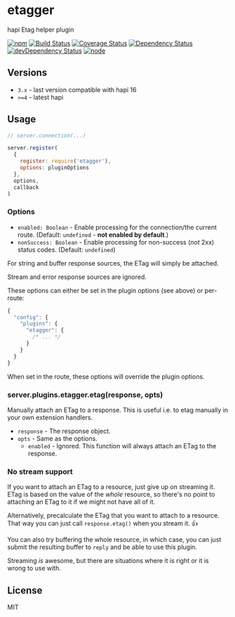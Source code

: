 # etagger

hapi Etag helper plugin

[![npm](https://img.shields.io/npm/v/etagger.svg?style=flat-square)](https://www.npmjs.com/package/etagger)
[![Build Status](https://img.shields.io/travis/seangenabe/etagger/master.svg?style=flat-square)](https://travis-ci.org/seangenabe/etagger)
[![Coverage Status](https://img.shields.io/coveralls/seangenabe/etagger/master.svg?style=flat-square)](https://coveralls.io/github/seangenabe/etagger?branch=master)
[![Dependency Status](https://img.shields.io/david/seangenabe/etagger.svg?style=flat-square)](https://david-dm.org/seangenabe/etagger)
[![devDependency Status](https://img.shields.io/david/dev/seangenabe/etagger.svg?style=flat-square)](https://david-dm.org/seangenabe/etagger#info=devDependencies)
[![node](https://img.shields.io/node/v/etagger.svg?style=flat-square)](https://nodejs.org/en/download/)

## Versions

* `3.x` - last version compatible with hapi 16
* `>=4` - latest hapi

## Usage

```javascript
// server.connection(...)

server.register(
  {
    register: require('etagger'),
    options: pluginOptions
  },
  options,
  callback
)
```

### Options

* `enabled: Boolean` - Enable processing for the connection/the current route. (Default: `undefined`  - **not enabled by default**.)
* `nonSuccess: Boolean` - Enable processing for non-success (_not_ 2xx) status codes. (Default: `undefined`)

For string and buffer response sources, the ETag will simply be attached.

Stream and error response sources are ignored.

These options can either be set in the plugin options (see above) or per-route:

```javascript
{
  "config": {
    "plugins": {
      "etagger": {
        /* ... */
      }
    }
  }
}
```

When set in the route, these options will override the plugin options.

### server.plugins.etagger.etag(response, opts)

Manually attach an ETag to a response. This is useful i.e. to etag manually in your own extension handlers.

* `response` - The response object.
* `opts` - Same as the options.
  * `enabled` - Ignored. This function will always attach an ETag to the response.

### No stream support

If you want to attach an ETag to a resource, just give up on streaming it. ETag is based on the value of the _whole_ resource, so there's no point to attaching an ETag to it if we might not have all of it.

Alternatively, precalculate the ETag that you want to attach to a resource. That way you can just call `response.etag()` when you stream it. 👍

You can also try buffering the whole resource, in which case, you can just submit the resulting buffer to `reply` and be able to use this plugin.

Streaming _is_ awesome, but there are situations where it is right or it is wrong to use with.

## License

MIT
